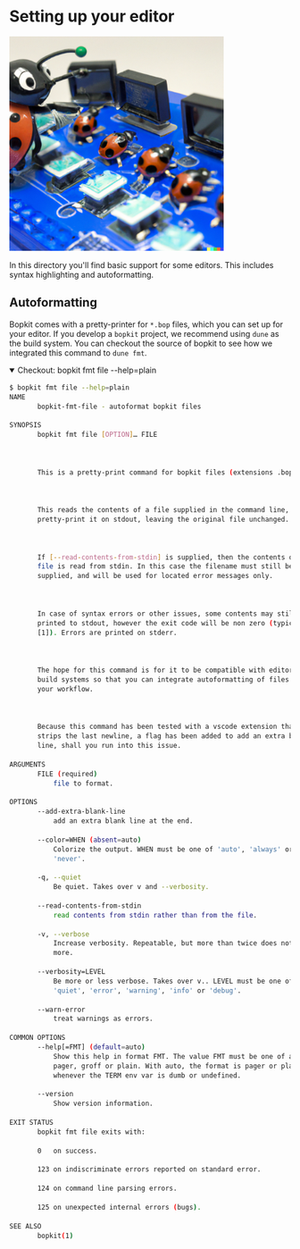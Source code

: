 # Setting up your editor

<p>
  <img
    src="https://github.com/mbarbin/bopkit/blob/assets/image/bopkit-editor.png?raw=true"
    width='384'
    alt="Logo"
  />
</p>

In this directory you'll find basic support for some editors. This includes
syntax highlighting and autoformatting.

## Autoformatting

Bopkit comes with a pretty-printer for `*.bop` files, which you can set up for
your editor. If you develop a `bopkit` project, we recommend using `dune` as
the build system. You can checkout the source of bopkit to see how we integrated
this command to `dune fmt`.

<details open>

<summary>
Checkout: bopkit fmt file --help=plain
</summary>

```sh
$ bopkit fmt file --help=plain
NAME
       bopkit-fmt-file - autoformat bopkit files

SYNOPSIS
       bopkit fmt file [OPTION]… FILE



       This is a pretty-print command for bopkit files (extensions .bop).



       This reads the contents of a file supplied in the command line, and
       pretty-print it on stdout, leaving the original file unchanged.



       If [--read-contents-from-stdin] is supplied, then the contents of the
       file is read from stdin. In this case the filename must still be
       supplied, and will be used for located error messages only.



       In case of syntax errors or other issues, some contents may still be
       printed to stdout, however the exit code will be non zero (typically
       [1]). Errors are printed on stderr.



       The hope for this command is for it to be compatible with editors and
       build systems so that you can integrate autoformatting of files into
       your workflow.



       Because this command has been tested with a vscode extension that
       strips the last newline, a flag has been added to add an extra blank
       line, shall you run into this issue.

ARGUMENTS
       FILE (required)
           file to format.

OPTIONS
       --add-extra-blank-line
           add an extra blank line at the end.

       --color=WHEN (absent=auto)
           Colorize the output. WHEN must be one of 'auto', 'always' or
           'never'.

       -q, --quiet
           Be quiet. Takes over v and --verbosity.

       --read-contents-from-stdin
           read contents from stdin rather than from the file.

       -v, --verbose
           Increase verbosity. Repeatable, but more than twice does not bring
           more.

       --verbosity=LEVEL
           Be more or less verbose. Takes over v.. LEVEL must be one of
           'quiet', 'error', 'warning', 'info' or 'debug'.

       --warn-error
           treat warnings as errors.

COMMON OPTIONS
       --help[=FMT] (default=auto)
           Show this help in format FMT. The value FMT must be one of auto,
           pager, groff or plain. With auto, the format is pager or plain
           whenever the TERM env var is dumb or undefined.

       --version
           Show version information.

EXIT STATUS
       bopkit fmt file exits with:

       0   on success.

       123 on indiscriminate errors reported on standard error.

       124 on command line parsing errors.

       125 on unexpected internal errors (bugs).

SEE ALSO
       bopkit(1)

```

</details>
